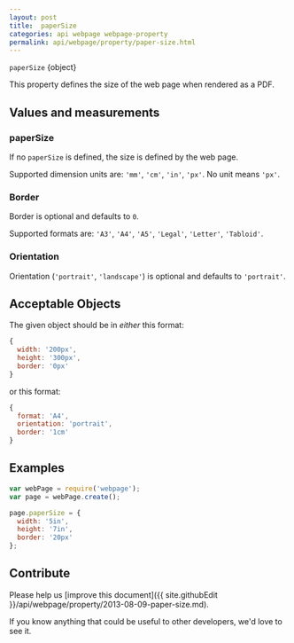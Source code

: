 ```yaml
---
layout: post
title:  paperSize
categories: api webpage webpage-property
permalink: api/webpage/property/paper-size.html
---
```


`paperSize` {object}

This property defines the size of the web page when rendered as a PDF.

## Values and measurements

### paperSize

If no `paperSize` is defined, the size is defined by the web page.

Supported dimension units are: `'mm'`, `'cm'`, `'in'`, `'px'`. No unit means `'px'`.

### Border

Border is optional and defaults to `0`.

Supported formats are: `'A3'`, `'A4'`, `'A5'`, `'Legal'`, `'Letter'`, `'Tabloid'`.

### Orientation

Orientation (`'portrait'`, `'landscape'`) is optional and defaults to `'portrait'`.

## Acceptable Objects

The given object should be in _either_ this format:

```javascript
{
  width: '200px',
  height: '300px',
  border: '0px'
}
```

or this format:

```javascript
{
  format: 'A4',
  orientation: 'portrait',
  border: '1cm'
}
```

## Examples

```javascript
var webPage = require('webpage');
var page = webPage.create();

page.paperSize = {
  width: '5in',
  height: '7in',
  border: '20px'
};
```

## Contribute

Please help us [improve this document]({{ site.githubEdit }}/api/webpage/property/2013-08-09-paper-size.md).

If you know anything that could be useful to other developers, we'd love to see it.


